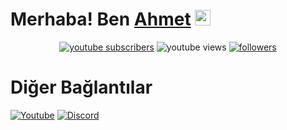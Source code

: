  # Merhaba! Ben [Ahmet](https://discord.com/invite/SANuqz8vNq) <img src="https://github.com/EmirhanSarac/emirhansarac2/blob/main/mrb.gif" width="25px">
<p align="center">
  <a href="https://www.youtube.com/c/Chrome85?sub_confirmation=1">
    <img alt="youtube subscribers" title="Youtube Kanalıma Abone Ol" src="hhttps://img.shields.io/youtube/channel/subscribers/UCVZnzpfbI_G4iaDVuezHIVQ?color=%23E05D44&label=ABONEOL&logo=youtube&style=for-the-badge&labelColor=CE4630"/></a> 
   <img alt="youtube views" title="YouTube İzlenme Sayım" src="https://img.shields.io/youtube/channel/views/UCVZnzpfbI_G4iaDVuezHIVQ?color=%23E1AD0E&logo=youtube&style=for-the-badge&labelColor=C79600"/></a> 
  <a href="https://github.com/Chrome85">
    <img alt="followers" title="Github'dan Takip Et" src="https://img.shields.io/github/followers/Chrome85?color=236ad3&labelColor=1155ba&style=for-the-badge&logo=github&label=TakipEt"/></a>
</p>

# Diğer Bağlantılar

[![Youtube](https://img.shields.io/badge/-YouTube-red?style=for-the-badge&logo=youtube&logoColor=white)](https://www.youtube.com/c/Chrome85%C3%A7)
[![Discord](https://img.shields.io/badge/Discord-7289DA?style=for-the-badge&logo=discord&logoColor=white)](https://discord.com/invite/SANuqz8vNq)


